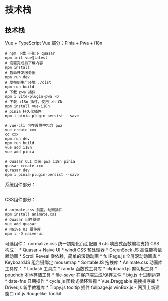 # 技术栈
## 技术栈
Vue + TypeScript
Vue 部分：Pinia + Pwa + i18n
```console
# npm 下载 不能下 quasar
npm init vue@latest
# 设置完成后下载内容
npm install
# 启动开发服务器
npm run dev
# 发布到生产环境 ./dist
npm run build
# 下载 pwa 插件
npm i vite-plugin-pwa -D
# 下载 i18n 插件，使用 zh-CN
npm install vue-i18n
# pinia 持久化插件
npm i pinia-plugin-persist --save

# vue-cli 可在设置中包含 pwa
vue create xxx
cd xxx
npm run dev
npm run build
vue add i18n
vue add pinia

# Quasar CLI 自带 pwa i18n pinia
quasar create xxx
qurasar dev
npm i pinia-plugin-persist --save
```
系统组件部分：
```console
```
CSS组件部分：
```console
# animate.css 前置，动画插件
npm install animate.css
# Quasar 组件框架
vue add quasar
# Naive UI 组件库
npm i -D naive-ui
```
可选组件：
normalize.css 统一初始化页面配置
RxJs 响应式函数编程支持
CSS 构成：
	* Quasar + Naive UI
	* windi CSS 预处理器
	* GreenSock JS 高性能零依赖动画
	* Scroll Reveal 零依赖，简单的滚动动画
	* fullPage.js 全屏滚动动画库
	* KeyboardJS 组合键绑定 mousetrap
	* SortableJS 拖拽库
	* Animate.css 动画库
工具库：
	* Lodash 工具库
	* ramda 函数式工具库
	* clipboard.js 剪切板工具
	* pouchdb 本地存储工具
	* file-saver 在客户端生成/保存文件
	* big.js 十进制运算
	* date-fns 日期操作
	* cycle.js 函数式循环监视
	* Vue.Draggable 拖拽排序库
	* Driver.js 新手教程库
	* Tippy.js tooltip 插件
fullpage.js
winBox.js - 网页上新建窗口
rot.js Rougelike Toolkit